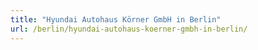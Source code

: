 ```yaml
---
title: "Hyundai Autohaus Körner GmbH in Berlin"
url: /berlin/hyundai-autohaus-koerner-gmbh-in-berlin/
---
```

